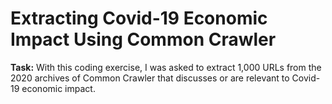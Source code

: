 # Extracting Covid-19 Economic Impact Using Common Crawler

**Task:** With this coding exercise, I was asked to extract 1,000 URLs from the 2020 archives of Common Crawler that discusses or are relevant to Covid-19 economic impact.

